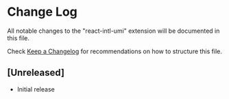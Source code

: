 # Change Log

All notable changes to the "react-intl-umi" extension will be documented in this file.

Check [Keep a Changelog](http://keepachangelog.com/) for recommendations on how to structure this file.

## [Unreleased]

- Initial release